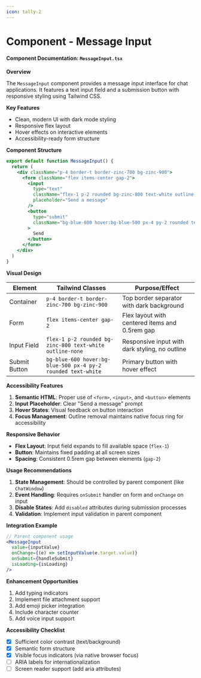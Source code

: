 ```yaml
---
icon: tally-2
---
```


# Component - Message Input

#### Component Documentation: `MessageInput.tsx`

**Overview**

The `MessageInput` component provides a message input interface for chat applications. It features a text input field and a submission button with responsive styling using Tailwind CSS.

**Key Features**

* Clean, modern UI with dark mode styling
* Responsive flex layout
* Hover effects on interactive elements
* Accessibility-ready form structure

**Component Structure**

```jsx
export default function MessageInput() {
  return (
    <div className="p-4 border-t border-zinc-700 bg-zinc-900">
      <form className="flex items-center gap-2">
        <input
          type="text"
          className="flex-1 p-2 rounded bg-zinc-800 text-white outline-none"
          placeholder="Send a message"
        />
        <button
          type="submit"
          className="bg-blue-600 hover:bg-blue-500 px-4 py-2 rounded text-white"
        >
          Send
        </button>
      </form>
    </div>
  )
}
```

**Visual Design**

| Element       | Tailwind Classes                                             | Purpose/Effect                                 |
| ------------- | ------------------------------------------------------------ | ---------------------------------------------- |
| Container     | `p-4 border-t border-zinc-700 bg-zinc-900`                   | Top border separator with dark background      |
| Form          | `flex items-center gap-2`                                    | Flex layout with centered items and 0.5rem gap |
| Input Field   | `flex-1 p-2 rounded bg-zinc-800 text-white outline-none`     | Responsive input with dark styling, no outline |
| Submit Button | `bg-blue-600 hover:bg-blue-500 px-4 py-2 rounded text-white` | Primary button with hover effect               |

**Accessibility Features**

1. **Semantic HTML**: Proper use of `<form>`, `<input>`, and `<button>` elements
2. **Input Placeholder**: Clear "Send a message" prompt
3. **Hover States**: Visual feedback on button interaction
4. **Focus Management**: Outline removal maintains native focus ring for accessibility

**Responsive Behavior**

* **Flex Layout**: Input field expands to fill available space (`flex-1`)
* **Button**: Maintains fixed padding at all screen sizes
* **Spacing**: Consistent 0.5rem gap between elements (`gap-2`)

**Usage Recommendations**

1. **State Management**: Should be controlled by parent component (like `ChatWindow`)
2. **Event Handling**: Requires `onSubmit` handler on form and `onChange` on input
3. **Disable States**: Add `disabled` attributes during submission processes
4. **Validation**: Implement input validation in parent component

**Integration Example**

```jsx
// Parent component usage
<MessageInput 
  value={inputValue}
  onChange={(e) => setInputValue(e.target.value)}
  onSubmit={handleSubmit}
  isLoading={isLoading}
/>
```

**Enhancement Opportunities**

1. Add typing indicators
2. Implement file attachment support
3. Add emoji picker integration
4. Include character counter
5. Add voice input support

**Accessibility Checklist**

* [x] Sufficient color contrast (text/background)
* [x] Semantic form structure
* [x] Visible focus indicators (via native browser focus)
* [ ] ARIA labels for internationalization
* [ ] Screen reader support (add aria attributes)
